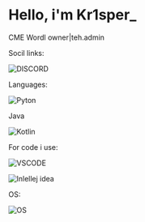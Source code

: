 # Hello, i'm Kr1sper_

CME Wordl owner|teh.admin

Socil links:

![DISCORD](https://img.shields.io/badge/Discord-5865F2?style=for-the-badge&logo=discord&logoColor=white)
![]()
![]()

Languages:

![Pyton](https://img.shields.io/badge/Python-FFD43B?style=for-the-badge&logo=python&logoColor=blue)

Java

![Kotlin](https://img.shields.io/badge/Kotlin-B125EA?style=for-the-badge&logo=kotlin&logoColor=white)

For code i use:

![VSCODE](https://img.shields.io/badge/VSCode-0078D4?style=for-the-badge&logo=visual%20studio%20code&logoColor=white)

![Inlellej idea](https://img.shields.io/badge/IntelliJ_IDEA-000000.svg?style=for-the-badge&logo=intellij-idea&logoColor=white)

OS:

![OS](https://img.shields.io/badge/Ubuntu-E95420?style=for-the-badge&logo=ubuntu&logoColor=white)






![]()
